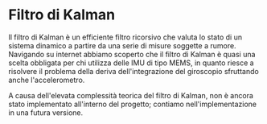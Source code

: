 # Filtro di Kalman #

Il filtro di Kalman è un efficiente filtro ricorsivo che valuta lo stato di un sistema dinamico a partire da una serie di misure soggette a rumore. Navigando su internet abbiamo scoperto che il filtro di Kalman è quasi una scelta obbligata per chi utilizza delle IMU di tipo MEMS, in quanto riesce a risolvere il problema della deriva dell'integrazione del giroscopio sfruttando anche l'accelerometro.

A causa dell'elevata complessità teorica del filtro di Kalman, non è ancora stato implementato all'interno del progetto; contiamo nell'implementazione in una futura versione.